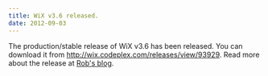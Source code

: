 ```yaml
---
title: WiX v3.6 released.
date: 2012-09-03
---
```

The production/stable release of WiX v3.6 has been released. You can download it from <a href='http://wix.codeplex.com/releases/view/93929'>http://wix.codeplex.com/releases/view/93929</a>. Read more about the release at <a href='http://robmensching.com/blog/posts/2012/9/3/WiX-v3.6-released'>Rob's blog</a>.
